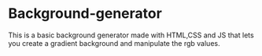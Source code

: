 # Background-generator
This is a basic background generator made with HTML,CSS and JS that lets you create a gradient background and manipulate the rgb values.
